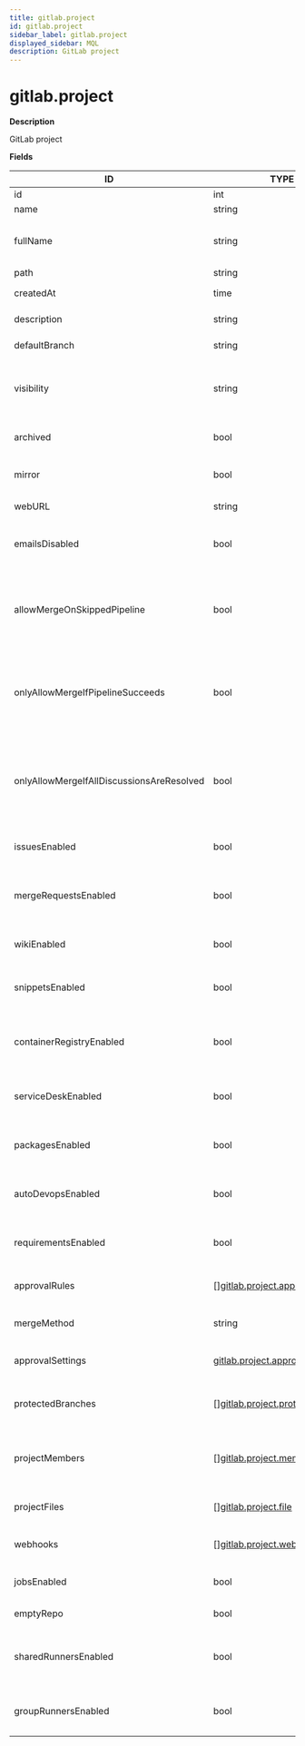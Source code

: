 ```yaml
---
title: gitlab.project
id: gitlab.project
sidebar_label: gitlab.project
displayed_sidebar: MQL
description: GitLab project
---
```


# gitlab.project

**Description**

GitLab project

**Fields**

| ID                                        | TYPE                                                                          | DESCRIPTION                                                                    |
| ----------------------------------------- | ----------------------------------------------------------------------------- | ------------------------------------------------------------------------------ |
| id                                        | int                                                                           | Project ID                                                                     |
| name                                      | string                                                                        | Project name                                                                   |
| fullName                                  | string                                                                        | The full name of the project, including the namespace                          |
| path                                      | string                                                                        | Project path                                                                   |
| createdAt                                 | time                                                                          | Create date of the project                                                     |
| description                               | string                                                                        | Project description                                                            |
| defaultBranch                             | string                                                                        | Default Git branch                                                             |
| visibility                                | string                                                                        | The project's visibility level: private, internal, or public                   |
| archived                                  | bool                                                                          | Whether the project is archived                                                |
| mirror                                    | bool                                                                          | Whether the project is a mirror                                                |
| webURL                                    | string                                                                        | URL of the project                                                             |
| emailsDisabled                            | bool                                                                          | Whether project email notifications are disabled                               |
| allowMergeOnSkippedPipeline               | bool                                                                          | Whether merging merge requests is allowed when a pipeline is skipped           |
| onlyAllowMergeIfPipelineSucceeds          | bool                                                                          | Whether merging merge requests is allowed only if the pipelines succeed        |
| onlyAllowMergeIfAllDiscussionsAreResolved | bool                                                                          | Whether merging merge requests is allowed only if all discussions are resolved |
| issuesEnabled                             | bool                                                                          | Whether the issues feature is enabled                                          |
| mergeRequestsEnabled                      | bool                                                                          | Whether the merge request feature is enabled                                   |
| wikiEnabled                               | bool                                                                          | Whether the wiki feature is enabled                                            |
| snippetsEnabled                           | bool                                                                          | Whether the snippets feature is enabled                                        |
| containerRegistryEnabled                  | bool                                                                          | Whether the container registry feature is enabled                              |
| serviceDeskEnabled                        | bool                                                                          | Whether the Service Desk feature is enabled                                    |
| packagesEnabled                           | bool                                                                          | Whether the packages feature is enabled                                        |
| autoDevopsEnabled                         | bool                                                                          | Whether the Auto DevOps feature is enabled                                     |
| requirementsEnabled                       | bool                                                                          | Whether the requirements feature is enabled                                    |
| approvalRules                             | &#91;&#93;[gitlab.project.approvalRule](gitlab.project.approvalrule.md)       | Approval rules for the project                                                 |
| mergeMethod                               | string                                                                        | Merge methods for the project                                                  |
| approvalSettings                          | [gitlab.project.approvalSetting](gitlab.project.approvalsetting.md)           | Approval settings for the project                                              |
| protectedBranches                         | &#91;&#93;[gitlab.project.protectedBranch](gitlab.project.protectedbranch.md) | Protected branches settings for the project                                    |
| projectMembers                            | &#91;&#93;[gitlab.project.member](gitlab.project.member.md)                   | List of members in the project with their roles                                |
| projectFiles                              | &#91;&#93;[gitlab.project.file](gitlab.project.file.md)                       | List of files in the project repository                                        |
| webhooks                                  | &#91;&#93;[gitlab.project.webhook](gitlab.project.webhook.md)                 | List of webhooks for the project                                               |
| jobsEnabled                               | bool                                                                          | Whether CI jobs are enabled                                                    |
| emptyRepo                                 | bool                                                                          | Whether the repo is empty                                                      |
| sharedRunnersEnabled                      | bool                                                                          | Whether the project is enabled for shared runners                              |
| groupRunnersEnabled                       | bool                                                                          | Whether the project is enabled for group runners                               |
